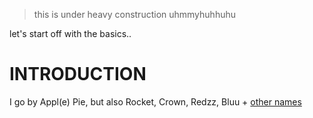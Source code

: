 > this is under heavy construction uhmmyhuhhuhu


let's start off with the basics..

# INTRODUCTION

I go by Appl(e) Pie, but also Rocket, Crown, Redzz, Bluu + [other names](https://pronouns.cc/@RRR0cketz)

